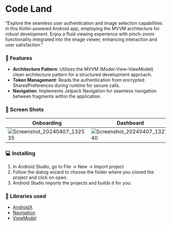 # Code Land
"Explore the seamless user authentication and image selection capabilities in this Kotlin-powered Android app, employing the MVVM architecture for robust development. Enjoy a fluid viewing experience with pinch-zoom functionality integrated into the image viewer, enhancing interaction and user satisfaction."

### 🌟 Features
- **Architecture Pattern**: Utilizes the MVVM (Model-View-ViewModel) clean architecture pattern for a structured development approach.
- **Token Management**: Reads the authentication from encrypted SharedPreferences during runtime for secure calls.
- **Navigation**: Implements Jetpack Navigation for seamless navigation between fragments within the application.


### 🎥 Screen Shots

| Onboarding   | Dashboard |
|------------------- |--------------------------------|
|    ![Screenshot_20240407_132535](https://github.com/Pankajlilan/CodeLand/assets/10745274/ee9359aa-6b09-4d09-a49e-1a6372c8e1a9)  |   ![Screenshot_20240407_132740 ](https://github.com/Pankajlilan/CodeLand/assets/10745274/42458834-061e-4eaf-88da-1726adf7cc58)  | 


### 💻  Installing
1.  In Android Studio, go to File -> New -> Import project
2.  Follow the dialog wizard to choose the folder where you cloned the project and click on open.
3.  Android Studio imports the projects and builds it for you.

### 📃 Libraries used
* [AndroidX](https://developer.android.com/jetpack/androidx/) 
* [Navigation](https://developer.android.com/guide/navigation)
* [ViewModel](https://developer.android.com/topic/libraries/architecture/viewmodel)
